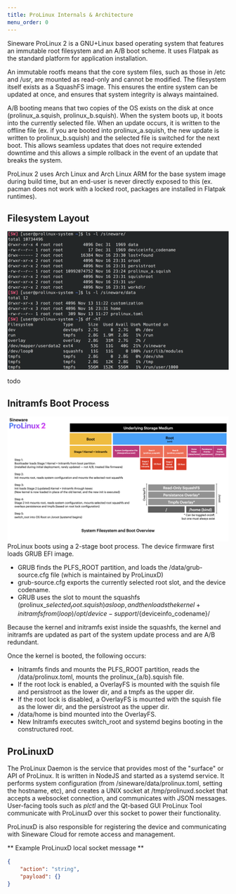 ```yaml
---
title: ProLinux Internals & Architecture
menu_order: 0
---
```


Sineware ProLinux 2 is a GNU+Linux based operating system that features an immutable root filesystem and an A/B boot scheme. It uses Flatpak as the standard platform for application installation.

An immutable rootfs means that the core system files, such as those in /etc and /usr, are mounted as read-only and cannot be modified. The filesystem itself exists as a SquashFS image. This ensures the entire system can be updated at once, and ensures that system integrity is always maintained.

A/B booting means that two copies of the OS exists on the disk at once (prolinux\_a.squish, prolinux\_b.squish). When the system boots up, it boots into the currently selected file. When an update occurs, it is written to the offline file (ex. if you are booted into prolinux\_a.squish, the new update is written to prolinux\_b.squish) and the selected file is switched for the next boot. This allows seamless updates that does not require extended downtime and this allows a simple rollback in the event of an update that breaks the system.

ProLinux 2 uses Arch Linux and Arch Linux ARM for the base system image during build time, but an end-user is never directly exposed to this (ex. pacman does not work with a locked root, packages are installed in Flatpak runtimes).

## Filesystem Layout

![ls output of the disk/real root](/_images/prolinux-realroot-ls.png)

todo

## Initramfs Boot Process
![infographic of the boot process](/_images/prolinux-boot-infographic.png)
ProLinux boots using a 2-stage boot process. The device firmware first loads GRUB EFI image.
- GRUB finds the PLFS_ROOT partition, and loads the /data/grub-source.cfg file (which is maintained by ProLinuxD)
- grub-source.cfg exports the currently selected root slot, and the device codename.
- GRUB uses the slot to mount the squashfs (prolinux_${selected_root}.squish) as loop, and then loads the kernel+initramfs from (loop)/opt/device-support/${deviceinfo_codename}/ 

Because the kernel and initramfs exist inside the squashfs, the kernel and initramfs are updated as part of the system update process and are A/B redundant.

Once the kernel is booted, the following occurs:
- Initramfs finds and mounts the PLFS_ROOT partition, reads the /data/prolinux.toml, mounts the prolinux\_{a/b}.squish file.
- If the root lock is enabled, a OverlayFS is mounted with the squish file and persistroot as the lower dir, and a tmpfs as the upper dir.
- If the root lock is disabled, a OverlayFS is mounted with the squish file as the lower dir, and the persistroot as the upper dir.
- /data/home is bind mounted into the OverlayFS.
- New Initramfs executes switch\_root and systemd begins booting in the constructured root.

## ProLinuxD
The ProLinux Daemon is the service that provides most of the "surface" or API of ProLinux. It is written in NodeJS and started as a systemd service. It performs system configuration (from /sineware/data/prolinux.toml, setting the hostname, etc), and creates a UNIX socket at /tmp/prolinuxd.socket that accepts a websocket connection, and communicates with JSON messages. User-facing tools such as *plctl* and the Qt-based GUI ProLinux Tool communicate with ProLinuxD over this socket to power their functionality.

ProLinuxD is also responsible for registering the device and communicating with Sineware Cloud for remote access and management.

** Example ProLinuxD local socket message **
```json
{
    "action": "string",
    "payload": {}
}
```
